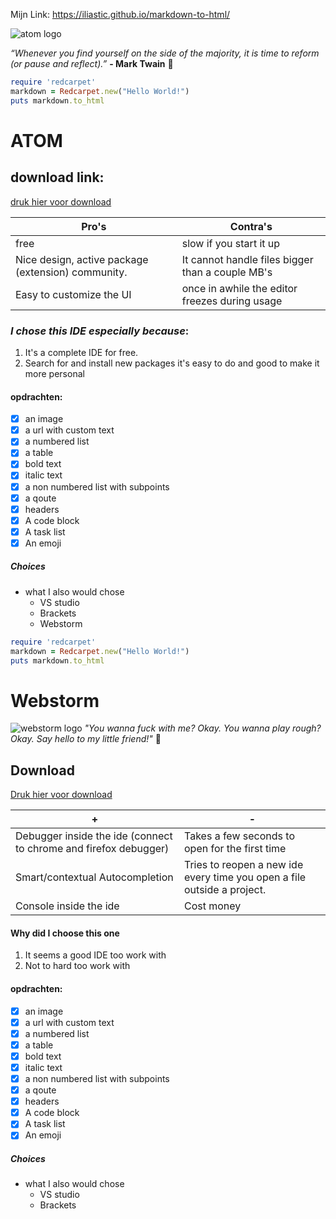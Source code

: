 Mijn Link:  https://iliastic.github.io/markdown-to-html/


![atom logo](https://og.github.com/atom-mark/atom-mark@1200x630.png)

*“Whenever you find yourself on the side of the majority, it is time to reform (or pause and reflect).”* **- Mark Twain**
 :vertical_traffic_light:


```ruby
require 'redcarpet'
markdown = Redcarpet.new("Hello World!")
puts markdown.to_html
```


# ATOM
## download link: 
[druk hier voor download](https://atom.io/)

Pro's | Contra's
------------ | -------------
free | slow if you start it up
Nice design, active package (extension) community. | It cannot handle files bigger than a couple MB's
Easy to customize the UI | once in awhile the editor freezes during usage

### *I chose this **IDE** especially because*:
1. It's a complete IDE for free. 
2. Search for and install new packages it's easy to do and good to make it more personal

#### opdrachten:
- [x] an image
- [X] a url with custom text
- [X] a numbered list
- [X] a table
- [X] bold text
- [X] italic text
- [X] a non numbered list with subpoints
- [X] a qoute
- [X] headers
- [X] A code block
- [X] A task list
- [X] An emoji

##### Choices
* what I also would chose 
  * VS studio
  * Brackets
  * Webstorm
```ruby
require 'redcarpet'
markdown = Redcarpet.new("Hello World!")
puts markdown.to_html
```

# Webstorm
![webstorm logo](https://pbs.twimg.com/profile_images/674913168284631040/wxfO9U85.png)
*"You wanna fuck with me? Okay. You wanna play rough? Okay. Say hello to my little friend!"* :japanese_ogre:

## Download
[Druk hier voor download](https://www.jetbrains.com/webstorm/download/#section=linux)

+|-
------------ | -------------
Debugger inside the ide (connect to chrome and firefox debugger)|Takes a few seconds to open for the first time
Smart/contextual Autocompletion|Tries to reopen a new ide every time you open a file outside a project.
Console inside the ide|Cost money

#### **Why did I choose this one**
1. It seems a good IDE too work with
2. Not to hard too work with 

#### opdrachten:
- [x] an image
- [X] a url with custom text
- [X] a numbered list
- [X] a table
- [X] bold text
- [X] italic text
- [X] a non numbered list with subpoints
- [X] a qoute
- [X] headers
- [X] A code block
- [X] A task list
- [X] An emoji

##### Choices
* what I also would chose 
  * VS studio
  * Brackets
  
